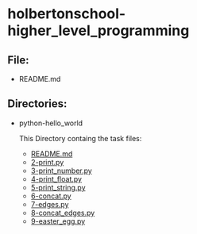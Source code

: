 # holbertonschool-higher_level_programming

## File:

* README.md

## Directories:

* python-hello_world

    This Directory containg the task files:

    * [README.md](./python-hello_world/README.md)
    * [2-print.py](./python-hello_world/2-print.py)
    * [3-print_number.py](./python-hello_world/3-print_number.py)
    * [4-print_float.py](./python-hello_world/4-print_float.py)
    * [5-print_string.py](./python-hello_world/5-print_string.py)
    * [6-concat.py](./python-hello_world/6-concat.py)
    * [7-edges.py](./python-hello_world/7-edges.py)
    * [8-concat_edges.py](./python-hello_world/8-concat_edges.py)
    * [9-easter_egg.py](./python-hello_world/9-easter_egg.py)
